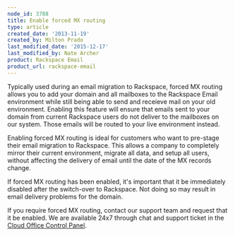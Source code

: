 ```yaml
---
node_id: 3788
title: Enable forced MX routing
type: article
created_date: '2013-11-19'
created_by: Milton Prado
last_modified_date: '2015-12-17'
last_modified_by: Nate Archer
product: Rackspace Email
product_url: rackspace-email
---
```


Typically used during an email migration to Rackspace, forced MX routing
allows you to add your domain and all mailboxes to the Rackspace Email
environment while still being able to send and receieve mail on your old
environment. Enabling this feature will ensure that emails sent to your
domain from current Rackspace users do not deliver to the mailboxes on
our system. Those emails will be routed to your live environment
instead.

Enabling forced MX routing is ideal for customers who want to pre-stage
their email migration to Rackspace. This allows a company to completely
mirror their current environment, migrate all data, and setup all users,
without affecting the delivery of email until the date of the MX records
change.

If forced MX routing has been enabled, it's important that it be
immediately disabled after the switch-over to Rackspace. Not doing so
may result in email delivery problems for the domain.

If you require forced MX routing, contact our support team and
request that it be enabled. We are available 24x7 through chat and support ticket in the [Cloud Office Control Panel](https://cp.rackspace.com/).
